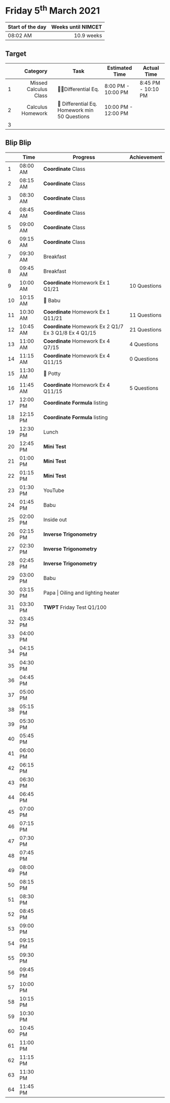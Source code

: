 # Friday 5<sup>th</sup> March 2021

| Start of the day | Weeks until NIMCET |
| ---------------- | -----------------: |
| 08:02 AM | 10.9 weeks |

## Target
|  |Category|      |Task| Estimated Time | Actual Time |
| - | -: | - | - | - | - |
| 1 | Missed Calculus Class |  | 👨‍🏫Differential Eq. |  8:00 PM - 10:00 PM   | 8:45 PM - 10:10 PM |
| 2 | Calculus Homework |  | 📒 Differential Eq. Homework min 50 Questions | 10:00 PM - 12:00 PM |  |
| 3 |  |  |  |  |  |


## Blip Blip

| |Time|Progress| Achievement   |
| - | - | - | - |
| 1 | 08:00 AM | **Coordinate** Class | |
| 2 | 08:15 AM | **Coordinate** Class | |
| 3 | 08:30 AM | **Coordinate** Class | |
| 4 | 08:45 AM | **Coordinate** Class | |
| 5 | 09:00 AM | **Coordinate** Class | |
| 6 | 09:15 AM | **Coordinate** Class | |
| 7 | 09:30 AM | Breakfast | |
| 8 | 09:45 AM | Breakfast | |
| 9 | 10:00 AM | **Coordinate** Homework Ex 1 Q1/21 | 10 Questions |
| 10 | 10:15 AM | 💛 Babu | |
| 11 | 10:30 AM | **Coordinate** Homework Ex 1 Q11/21 | 11 Questions |
| 12 | 10:45 AM | **Coordinate** Homework Ex 2 Q1/7 Ex 3 Q1/8 Ex 4 Q1/15 | 21 Questions |
| 13 | 11:00 AM | **Coordinate** Homework Ex 4 Q7/15 | 4 Questions |
| 14 | 11:15 AM | **Coordinate** Homework Ex 4 Q11/15 | 0 Questions |
| 15 | 11:30 AM | 🧻 Potty |  |
| 16 | 11:45 AM | **Coordinate** Homework Ex 4 Q11/15 | 5 Questions |
| 17 | 12:00 PM | **Coordinate Formula** listing | |
| 18 | 12:15 PM | **Coordinate Formula** listing | |
| 19 | 12:30 PM | Lunch | |
| 20 | 12:45 PM | **Mini Test** | |
| 21 | 01:00 PM | **Mini Test** | |
| 22 | 01:15 PM | **Mini Test** | |
| 23 | 01:30 PM | YouTube | |
| 24 | 01:45 PM | Babu | |
| 25 | 02:00 PM | Inside out                                             | |
| 26 | 02:15 PM | **Inverse Trigonometry** | |
| 27 | 02:30 PM | **Inverse Trigonometry** | |
| 28 | 02:45 PM | **Inverse Trigonometry** | |
| 29 | 03:00 PM | Babu | |
| 30 | 03:15 PM | Papa \| Oiling and lighting heater | |
| 31 | 03:30 PM | **TWPT** Friday Test Q1/100 | |
| 32 | 03:45 PM | | |
| 33 | 04:00 PM | | |
| 34 | 04:15 PM | | |
| 35 | 04:30 PM | | |
| 36 | 04:45 PM | | |
| 37 | 05:00 PM | | |
| 38 | 05:15 PM | | |
| 39 | 05:30 PM | | |
| 40 | 05:45 PM | | |
| 41 | 06:00 PM | | |
| 42 | 06:15 PM | | |
| 43 | 06:30 PM | | |
| 44 | 06:45 PM | | |
| 45 | 07:00 PM | | |
| 46 | 07:15 PM | | |
| 47 | 07:30 PM | | |
| 48 | 07:45 PM | | |
| 49 | 08:00 PM | | |
| 50 | 08:15 PM | | |
| 51 | 08:30 PM | | |
| 52 | 08:45 PM | | |
| 53 | 09:00 PM | | |
| 54 | 09:15 PM | | |
| 55 | 09:30 PM | | |
| 56 | 09:45 PM | | |
| 57 | 10:00 PM | | |
| 58 | 10:15 PM | | |
| 59 | 10:30 PM | | |
| 60 | 10:45 PM | | |
| 61 | 11:00 PM | | |
| 62 | 11:15 PM | | |
| 63 | 11:30 PM | | |
| 64 | 11:45 PM | | |

